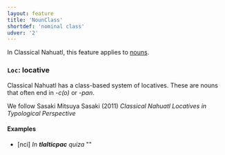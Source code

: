 ```yaml
---
layout: feature
title: 'NounClass'
shortdef: 'nominal class'
udver: '2'
---
```


In Classical Nahuatl, this feature applies to [nouns](en-pos/NOUN).

### <a name="Loc">`Loc`</a>: locative

Classical Nahuatl has a class-based system of locatives. These are nouns that often end in *-c(o)* or *-pan*.

We follow Sasaki Mitsuya Sasaki (2011) *Classical Nahuatl Locatives in Typological Perspective*

#### Examples

* [nci] _In <b>tlalticpac</b> quiza_ ""

<!-- Interlanguage links updated Po 6. listopadu 2023, 21:41:53 CET -->

